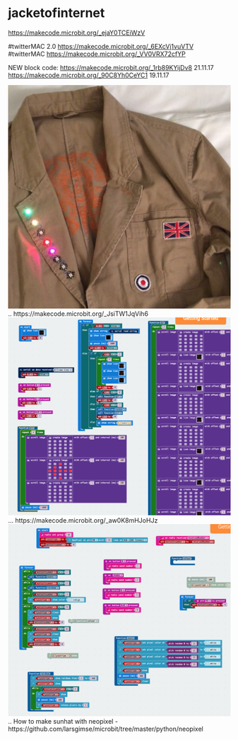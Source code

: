 # jacketofinternet

https://makecode.microbit.org/_ejaY0TCEiWzV

#twitterMAC 2.0 https://makecode.microbit.org/_6EXcVj1vuVTV
#twitterMAC https://makecode.microbit.org/_VV0VRX72cfYP


NEW block code: https://makecode.microbit.org/_1rb89KYijDv8 21.11.17
https://makecode.microbit.org/_90C8Yh0CeYC1 19.11.17

<img src="https://github.com/larsgimse/jacketofinternet/blob/master/jacketofinternet.png">
..
https://makecode.microbit.org/_JsiTW1JqVih6
<img src="https://github.com/larsgimse/jacketofinternet/blob/master/resive_tweet_send_to_hat.png">
...
https://makecode.microbit.org/_aw0K8mHJoHJz
<img src="https://github.com/larsgimse/jacketofinternet/blob/master/sunhat.png">
..
How to make sunhat with neopixel - https://github.com/larsgimse/microbit/tree/master/python/neopixel
